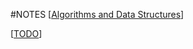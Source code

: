 #NOTES
[[Algorithms and Data Structures]]


[[TODO]]


[//begin]: # "Autogenerated link references for markdown compatibility"
[Algorithms and Data Structures]: algorithms-and-data-structures "Algorithms and Data Structures"
[TODO]: todo "Todo"
[//end]: # "Autogenerated link references"